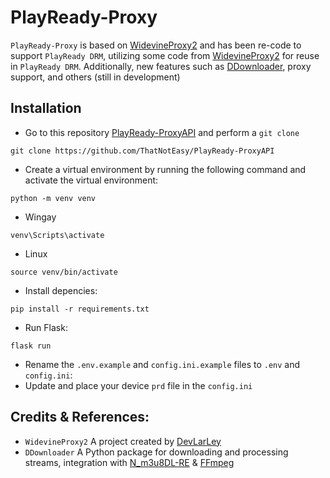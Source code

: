 # PlayReady-Proxy

`PlayReady-Proxy` is based on [WidevineProxy2](https://github.com/DevLarLey/WidevineProxy2) and has been re-code to support `PlayReady DRM`, utilizing some code from [WidevineProxy2](https://github.com/DevLarLey/WidevineProxy2) for reuse in `PlayReady DRM`. Additionally, new features such as [DDownloader](https://pypi.org/project/DDownloader/), proxy support, and others (still in development)

## Installation
- Go to this repository [PlayReady-ProxyAPI](https://github.com/ThatNotEasy/PlayReady-ProxyAPI) and perform a `git clone`

```
git clone https://github.com/ThatNotEasy/PlayReady-ProxyAPI
```

- Create a virtual environment by running the following command and activate the virtual environment:

```
python -m venv venv
```

- Wingay

```
venv\Scripts\activate
```

- Linux

```
source venv/bin/activate
```

- Install depencies:

```
pip install -r requirements.txt
```

- Run Flask:

```
flask run
```

- Rename the `.env.example` and `config.ini.example` files to `.env` and `config.ini`:
- Update and place your device `prd` file in the `config.ini`

## Credits & References:
- `WidevineProxy2` A project created by [DevLarLey](https://github.com/DevLARLEY)
- `DDownloader` A Python package for downloading and processing streams, integration with [N_m3u8DL-RE](https://github.com/nilaoda/N_m3u8DL-RE) & [FFmpeg](https://www.ffmpeg.org/)
